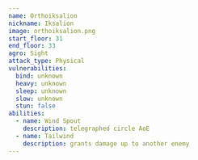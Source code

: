 ```yaml
---
name: Orthoiksalion
nickname: Iksalion
image: orthoiksalion.png
start_floor: 31
end_floor: 33
agro: Sight
attack_type: Physical
vulnerabilities:
  bind: unknown
  heavy: unknown
  sleep: unknown
  slow: unknown
  stun: false
abilities:
  - name: Wind Spout
    description: telegraphed circle AoE
  - name: Tailwind
    description: grants damage up to another enemy
---
```

